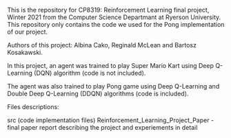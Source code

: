 This is the repository for CP8319: Reinforcement Learning final project, Winter 2021 from the Computer Science Departmant at Ryerson University. This repository only contains the code we used for the Pong implementation of our project.

Authors of this project: Albina Cako, Reginald McLean and Bartosz Kosakawski.

In this project, an agent was trained to play Super Mario Kart using Deep Q-Learning (DQN) algorithm (code is not included).

The agent was also trained to play Pong game using Deep Q-Learning and Double Deep Q-Learning (DDQN) algorithms (code is included).

Files descriptions:

src (code implementation files)
Reinforcement_Learning_Project_Paper - final paper report describing the project and experiements in detail 


